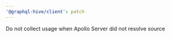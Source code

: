 ```yaml
---
'@graphql-hive/client': patch
---
```


Do not collect usage when Apollo Server did not resolve source
